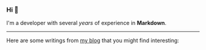 ### Hi 👋

I'm a developer with several _years_ of experience in **Markdown**.

---

Here are some writings from [my blog](https://zwyx.dev) that you might find interesting:

<!--START_SECTION:feed-->
<!--END_SECTION:feed-->

<!-- <div align="center">

[![Visitors](https://api.visitorbadge.io/api/visitors?path=github.com%2FZwyx&labelColor=%23555555&countColor=%236280a6&style=flat&labelStyle=none)](https://visitorbadge.io/status?path=github.com%2FZwyx)

</div> -->
